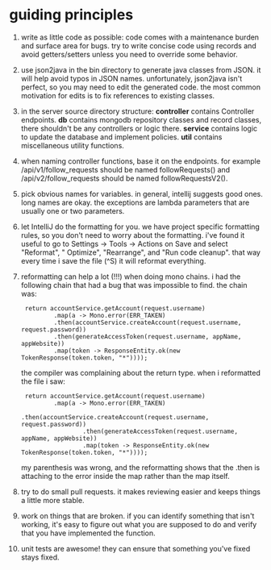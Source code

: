 # guiding principles

1. write as little code as possible: code comes with a maintenance burden and surface area for bugs. try to write
   concise code using records and avoid getters/setters unless you need to override some behavior.
2. use json2java in the bin directory to generate java classes from JSON. it will help avoid typos in JSON names.
   unfortunately, json2java isn't perfect, so you may need to edit the generated code. the most common motivation for
   edits is to fix references to existing classes.
3. in the server source directory structure: **controller** contains Controller endpoints. **db** contains mongodb
   repository classes and record classes, there shouldn't be any controllers or logic there. **service** contains logic
   to update the database and implement policies. **util** contains miscellaneous utility functions.
4. when naming controller functions, base it on the endpoints. for example /api/v1/follow_requests should be named
   followRequests() and /api/v2/follow_requests should be named followRequestsV2().
5. pick obvious names for variables. in general, intellij suggests good ones. long names are okay. the exceptions are
   lambda parameters that are usually one or two parameters.
5. let IntelliJ do the formatting for you. we have project specific formatting rules, so you don't need to worry about
   the formatting. i've found it useful to go to Settings -> Tools -> Actions on Save and select "Reformat", "
   Optimize", "Rearrange", and "Run code cleanup". that way every time i save the file (^S) it will reformat everything.
6. reformatting can help a lot (!!!) when doing mono chains. i had the following chain that had a bug that was
   impossible to find. the chain was:

        return accountService.getAccount(request.username)
                .map(a -> Mono.error(ERR_TAKEN)
                .then(accountService.createAccount(request.username, request.password))
                .then(generateAccessToken(request.username, appName, appWebsite))
                .map(token -> ResponseEntity.ok(new TokenResponse(token.token, "*"))));

   the compiler was complaining about the return type. when i reformatted the file i saw:

        return accountService.getAccount(request.username)
                .map(a -> Mono.error(ERR_TAKEN)
                        .then(accountService.createAccount(request.username, request.password))
                        .then(generateAccessToken(request.username, appName, appWebsite))
                        .map(token -> ResponseEntity.ok(new TokenResponse(token.token, "*"))));

   my parenthesis was wrong, and the reformatting shows that the .then is attaching to the error inside the map rather
   than the map itself.
9. try to do small pull requests. it makes reviewing easier and keeps things a little more stable.
7. work on things that are broken. if you can identify something that isn't working, it's easy to figure out what you
   are supposed to do and verify that you have implemented the function.
8. unit tests are awesome! they can ensure that something you've fixed stays fixed.